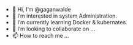 - 👋 Hi, I’m @gaganwalde
- 👀 I’m interested in system Administration.
- 🌱 I’m currently learning Docker & kubernates.
- 💞️ I’m looking to collaborate on ...
- 📫 How to reach me ...

<!---
gaganwalde/gaganwalde is a ✨ special ✨ repository because its `README.md` (this file) appears on your GitHub profile.
You can click the Preview link to take a look at your changes.
--->
